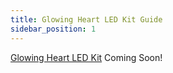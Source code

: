 ```yaml
---
title: Glowing Heart LED Kit Guide
sidebar_position: 1
---
```


[Glowing Heart LED Kit](https://www.canadarobotix.com/products/2870)
Coming Soon!